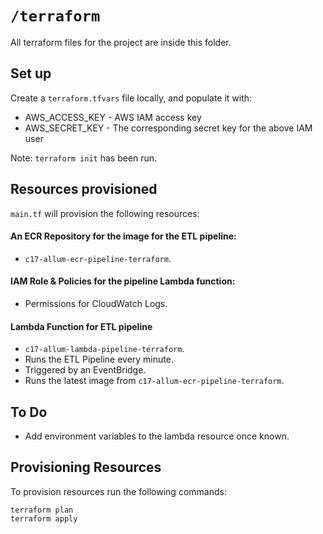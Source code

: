 # `/terraform`

All terraform files for the project are inside this folder.

## Set up

Create a `terraform.tfvars` file locally, and populate it with:

- AWS_ACCESS_KEY - AWS IAM access key
- AWS_SECRET_KEY - The corresponding secret key for the above IAM user

Note: `terraform init` has been run.

## Resources provisioned

`main.tf` will provision the following resources:

#### An ECR Repository for the image for the ETL pipeline: 
- `c17-allum-ecr-pipeline-terraform`.

#### IAM Role & Policies for the pipeline Lambda function:
- Permissions for CloudWatch Logs.

#### Lambda Function for ETL pipeline
- `c17-allum-lambda-pipeline-terraform`.
- Runs the ETL Pipeline every minute.
- Triggered by an EventBridge.
- Runs the latest image from `c17-allum-ecr-pipeline-terraform`.

## To Do

- Add environment variables to the lambda resource once known.

## Provisioning Resources

To provision resources run the following commands:

`terraform plan`  
`terraform apply`
